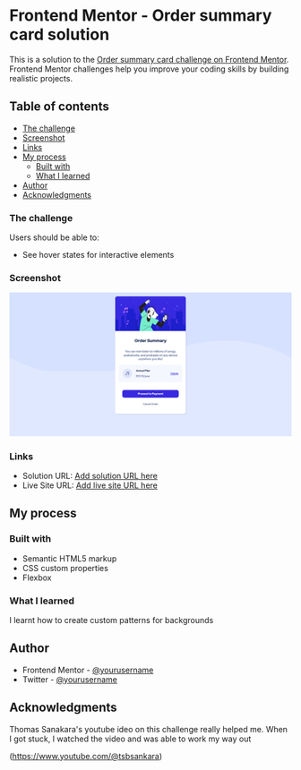 # Frontend Mentor - Order summary card solution

This is a solution to the [Order summary card challenge on Frontend Mentor](https://www.frontendmentor.io/challenges/order-summary-component-QlPmajDUj). Frontend Mentor challenges help you improve your coding skills by building realistic projects.

## Table of contents

- [The challenge](#the-challenge)
- [Screenshot](#screenshot)
- [Links](#links)
- [My process](#my-process)
  - [Built with](#built-with)
  - [What I learned](#what-i-learned)
- [Author](#author)
- [Acknowledgments](#acknowledgments)

### The challenge

Users should be able to:

- See hover states for interactive elements

### Screenshot

![](./screenshot.jpg)

### Links

- Solution URL: [Add solution URL here]([https://your-solution-url.com](https://www.frontendmentor.io/solutions/responsive-component-using-css-flexbox-JNPKRr7yf0))
- Live Site URL: [Add live site URL here](https://order-summary-vuq.vercel.app/)

## My process

### Built with

- Semantic HTML5 markup
- CSS custom properties
- Flexbox

### What I learned

I learnt how to create custom patterns for backgrounds

## Author

- Frontend Mentor - [@yourusername](https://www.frontendmentor.io/profile/Birdie13-stack)
- Twitter - [@yourusername](https://www.twitter.com/thatbirdintech)

## Acknowledgments

Thomas Sanakara's youtube ideo on this challenge really helped me. When I got stuck, I watched the video and was able to work my way out

(https://www.youtube.com/@tsbsankara)

